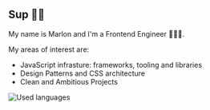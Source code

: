Sup 🙏🏿
- 
My name is Marlon and I'm a Frontend Engineer 👨🏿‍💻.

My areas of interest are:
- JavaScript infrasture: frameworks, tooling and libraries
- Design Patterns and CSS architecture
- Clean and Ambitious Projects

![Used languages](https://github-readme-stats.vercel.app/api/top-langs/?username=Mvrs)


<!--
**Mvrs/Mvrs** is a ✨ _special_ ✨ repository because its `README.md` (this file) appears on your GitHub profile.

Here are some ideas to get you started:

- 🔭 I’m currently working on ...
- 🌱 I’m currently learning ...
- 👯 I’m looking to collaborate on ...
- 🤔 I’m looking for help with ...
- 💬 Ask me about ...
- 📫 How to reach me: ...
- 😄 Pronouns: ...
- ⚡ Fun fact: ...
-->
